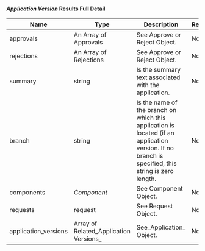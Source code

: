 
#### _Application Version_ Results Full Detail

| Name                 | Type                                   | Description                                                                                                                                       | Required |
|----------------------|----------------------------------------|---------------------------------------------------------------------------------------------------------------------------------------------------|----------|
| approvals            | An Array of Approvals                  | See Approve or Reject Object.                                                                                                                     | No       |
| rejections           | An Array of Rejections                 | See Approve or Reject Object.                                                                                                                     | No       |
| summary              | string                                 | Is the summary text associated with the application.                                                                                              | No       |
| branch               | string                                 | Is the name of the branch on which this application is located (if an application version. If no branch is specified, this string is zero length. | No       |
| components           | _Component_                            | See Component Object.                                                                                                                             | No       |
| requests             | request                                | See Request Object.                                                                                                                               | No       |
| application_versions | Array of Related_Application Versions_ | See_Application_ Object.                                                                                                                          | No       |
